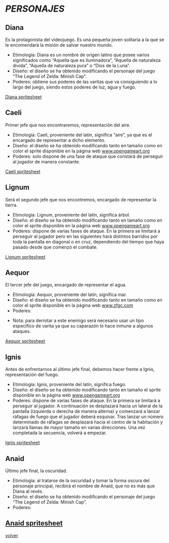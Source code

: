 #			_PERSONAJES_

## Diana

Es la protagonista del videojuego. Es una pequeña joven solitaria a la que se le encomendará la misión de salvar nuestro mundo.
- Etimología: Diana es un nombre de origen latino que posee varios significados como “Aquella que es iluminadora”, “Aquella de naturaleza divida”, “Aquella de naturaleza pura” o “Dios de la Luna”.
- Diseño: el diseño se ha obtenido modificando el personaje del juego “The Legend of Zelda: Minish Cap”.
-	Poderes: obtiene sus poderes de las varitas que va consiguiendo a lo largo del juego, siendo estos poderes de luz, agua y fuego.

[Diana spritesheet](https://github.com/TecnologiaVideojuegos/proyecto-videojuego-beyond-software/blob/master/Programacion/LilWitch/resources/sprites/minish.png)

## Caeli

Primer jefe que nos encontraremos, representación del aire.
-	Etimología: Caeli, proveniente del latín, significa “aire”, ya que es el encargado de representar a dicho elemento.
-	Diseño: el diseño se ha obtenido modificando tanto en tamaño como en color el sprite disponible en la página web www.opengameart.org
-	Poderes: solo dispone de una fase de ataque que constará de perseguir al jugador de manera constante.

[Caeli spritesheet](https://github.com/TecnologiaVideojuegos/proyecto-videojuego-beyond-software/blob/master/Programacion/LilWitch/resources/enemigos/slime_boss_2.png)

## Lignum

Será el segundo jefe que nos encontremos, encargado de representar la tierra.
-	Etimología: Lignum, proveniente del latín, significa árbol.
-	Diseño: el diseño se ha obtenido modificando tanto en tamaño como en color el sprite disponible en la página web www.opengameart.org
-	Poderes: dispone de varias fases de ataque. En la primera se limitará a perseguir al jugador pero en las siguientes hará distintos barridos por toda la pantalla en diagonal o en cruz, dependiendo del tiempo que haya pasado desde que comenzó el combate.

[Lignum spritesheet](https://github.com/TecnologiaVideojuegos/proyecto-videojuego-beyond-software/blob/master/Programacion/LilWitch/resources/enemigos/arana_2.png)


## Aequor

El tercer jefe del juego, encargado de representar el agua.
-	Etimología: Aequor, proveniente del latín, significa mar.
-	Diseño: el diseño se ha obtenido modificando tanto en tamaño como en color el sprite disponible en la página web www.zfgc.com
-	Poderes: 

* Nota: para derrotar a este enemigo será necesario usar un tipo específico de varita ya que su caparazón lo hace inmune a algunos ataques.

[Aequor spritesheet](https://github.com/TecnologiaVideojuegos/proyecto-videojuego-beyond-software/blob/master/Programacion/LilWitch/resources/enemigos/cangrejo.png)

## Ignis

Antes de enfrentarnos al último jefe final, debemos hacer frente a Ignis, representación del fuego.
-	Etimología: Ignis, proveniente del latín, significa fuego.
-	Diseño: el diseño se ha obtenido modificando tanto en tamaño el sprite disponible en la página web www.opengameart.org
-	Poderes: dispone de varias fases de ataque. En la primera se limitará a perseguir al jugador. A continuación se desplazará hacia un lateral de la pantalla (izquierda o derecha de manera alterna) y comenzará a lanzar ráfagas de fuego que el jugador deberá esquivar. Tras lanzar un número determinado de ráfagas se desplazará hacia el centro de la habitación y lanzará llamas de mayor tamaño en varias direcciones. Una vez completada la secuencia, volverá a empezar.

[Ignis spritesheet](https://github.com/TecnologiaVideojuegos/proyecto-videojuego-beyond-software/blob/master/Programacion/LilWitch/resources/enemigos/demonio.png)

## Anaid

Último jefe final, la oscuridad.
-	Etimología: al tratarse de la oscuridad y tomar la forma oscura del personaje principal, recibirá el nombre de Anaid, que no es más que Diana al revés.
-	Diseño: el diseño se ha obtenido modificando el personaje del juego “The Legend of Zelda: Minish Cap”.
-	Poderes:

[Anaid spritesheet](https://github.com/TecnologiaVideojuegos/proyecto-videojuego-beyond-software/blob/master/Programacion/LilWitch/resources/enemigos/boss_final.png)
---
[volver](./../lilWhich.html)
